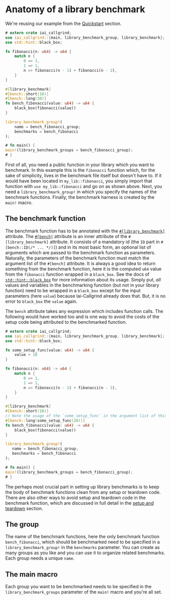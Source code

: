 # Anatomy of a library benchmark

We're reusing our example from the [Quickstart](./quickstart.md) section.

```rust
# extern crate iai_callgrind;
use iai_callgrind::{main, library_benchmark_group, library_benchmark};
use std::hint::black_box;

fn fibonacci(n: u64) -> u64 {
    match n {
        0 => 1,
        1 => 1,
        n => fibonacci(n - 1) + fibonacci(n - 2),
    }
}

#[library_benchmark]
#[bench::short(10)]
#[bench::long(30)]
fn bench_fibonacci(value: u64) -> u64 {
    black_box(fibonacci(value))
}

library_benchmark_group!(
    name = bench_fibonacci_group;
    benchmarks = bench_fibonacci
);

# fn main() {
main!(library_benchmark_groups = bench_fibonacci_group);
# }
```

First of all, you need a public function in your library which you want to
benchmark. In this example this is the `fibonacci` function which, for the sake
of simplicity, lives in the benchmark file itself but doesn't have to. If it
would have been located in `my_lib::fibonacci`, you simply import that function
with `use my_lib::fibonacci` and go on as shown above. Next, you need a
`library_benchmark_group!` in which you specify the names of the benchmark
functions. Finally, the benchmark harness is created by the `main!` macro.

## The benchmark function

The benchmark function has to be annotated with the
[`#[library_benchmark]`](./macros.md) attribute. The
[`#[bench]`](./macros.md) attribute is an inner attribute of the
`#[library_benchmark]` attribute. It consists of a mandatory id (the `ID` part
in `#[bench::ID(/* ... */)]`) and in its most basic form, an optional list of
arguments which are passed to the benchmark function as parameters. Naturally,
the parameters of the benchmark function must match the argument list of the
`#[bench]` attribute. It is always a good idea to return something from the
benchmark function, here it is the computed `u64` value from the `fibonacci`
function wrapped in a `black_box`. See the docs of
[`std::hint::black_box`](https://doc.rust-lang.org/std/hint/fn.black_box.html)
for more information about its usage. Simply put, _all_ values and variables in
the benchmarking function (but not in your library function) need to be wrapped
in a `black_box` except for the input parameters (here `value`) because
Iai-Callgrind already does that. But, it is no error to `black_box` the `value`
again.

The `bench` attribute takes any expression which includes function calls. The
following would have worked too and is one way to avoid the costs of the setup
code being attributed to the benchmarked function.

```rust
# extern crate iai_callgrind;
use iai_callgrind::{main, library_benchmark_group, library_benchmark};
use std::hint::black_box;

fn some_setup_func(value: u64) -> u64 {
    value + 10
}

fn fibonacci(n: u64) -> u64 {
    match n {
        0 => 1,
        1 => 1,
        n => fibonacci(n - 1) + fibonacci(n - 2),
    }
}

#[library_benchmark]
#[bench::short(10)]
// Note the usage of the `some_setup_func` in the argument list of this #[bench]
#[bench::long(some_setup_func(20))]
fn bench_fibonacci(value: u64) -> u64 {
    black_box(fibonacci(value))
}

library_benchmark_group!(
   name = bench_fibonacci_group;
   benchmarks = bench_fibonacci
);

# fn main() {
main!(library_benchmark_groups = bench_fibonacci_group);
# }
```

The perhaps most crucial part in setting up library benchmarks is to keep the
body of benchmark functions clean from any setup or teardown code. There are
also other ways to avoid setup and teardown code in the benchmark function,
which are discussed in full detail in the [setup and
teardown](./setup_and_teardown.md) section.

## The group

The name of the benchmark functions, here the only benchmark function
`bench_fibonacci`, which should be benchmarked need to be specified in a
`library_benchmark_group!` in the `benchmarks` parameter. You can create as many
groups as you like and you can use it to organize related benchmarks. Each group
needs a unique `name`.

## The main macro

Each group you want to be benchmarked needs to be specified in the
`library_benchmark_groups` parameter of the `main!` macro and you're all set.
